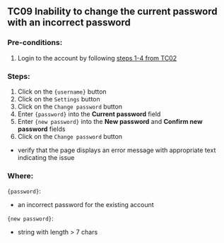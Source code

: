## TC09 Inability to change the current password with an incorrect password
### Pre-conditions:
1. Login to the account by following [steps 1-4 from TC02](TC02.md)
### Steps:
1. Click on the `{username}` button
2. Click on the `Settings` button
3. Click on the `Change password` button
4. Enter `{password}` into the **Current password** field
5. Enter `{new password}` into the **New password** and **Confirm new password** fields
6. Click on the `Change password` button
* verify that the page displays an error message with appropriate text indicating the issue

### Where:
`{password}`:
* an incorrect password for the existing account

`{new password}`:
* string with length > 7 chars

